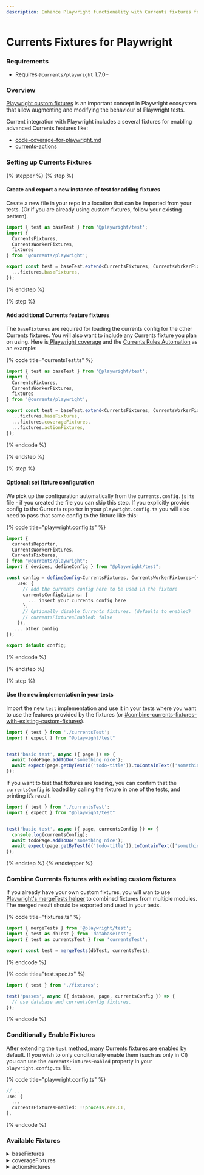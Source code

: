 ```yaml
---
description: Enhance Playwright functionality with Currents fixtures for Playwright
---
```


# Currents Fixtures for Playwright

### Requirements

* Requires `@currents/playwright` 1.7.0+

### Overview

[Playwright custom fixtures](https://playwright.dev/docs/test-fixtures) is an important concept in Playwright ecosystem that allow augmenting and modifying the behaviour of Playwright tests.

Current integration with Playwright includes a several fixtures for enabling advanced Currents features like:

* [code-coverage-for-playwright.md](../../../guides/coverage/code-coverage-for-playwright.md "mention")
* [currents-actions](../../../guides/currents-actions/ "mention")

### Setting up Currents Fixtures

{% stepper %}
{% step %}
#### Create and export a new instance of test for adding fixtures

Create a new file in your repo in a location that can be imported from your tests. (Or if you are already using custom fixtures, follow your existing pattern).

```typescript
import { test as baseTest } from '@playwright/test';
import { 
  CurrentsFixtures,
  CurrentsWorkerFixtures,
  fixtures
} from '@currents/playwright';

export const test = baseTest.extend<CurrentsFixtures, CurrentsWorkerFixtures>({
  ...fixtures.baseFixtures,
});
```


{% endstep %}

{% step %}
#### Add additional Currents feature fixtures

The `baseFixtures` are required for loading the currents config for the other Currents fixtures. You will also want to include any Currents fixture you plan on using. Here is[ Playwright coverage](../../../guides/coverage/#code-coverage-for-playwright) and the [Currents Rules Automation](../../../guides/currents-actions/setup.md) as an example:

{% code title="currentsTest.ts" %}
```typescript
import { test as baseTest } from '@playwright/test';
import { 
  CurrentsFixtures,
  CurrentsWorkerFixtures,
  fixtures
} from '@currents/playwright';

export const test = baseTest.extend<CurrentsFixtures, CurrentsWorkerFixtures>({
  ...fixtures.baseFixtures,
  ...fixtures.coverageFixtures,
  ...fixtures.actionFixtures,
});
```
{% endcode %}


{% endstep %}

{% step %}
#### Optional: set fixture configuration

We pick up the configuration automatically from the `currents.config.js|ts` file - if you created the file you can skip this step. If you explicitly provide config to the Currents reporter in your `playwright.config.ts` you will also need to pass that same config to the fixture like this:

{% code title="playwright.config.ts" %}
```typescript
import {
  currentsReporter,
  CurrentsWorkerFixtures,
  CurrentsFixtures,
} from "@currents/playwright";
import { devices, defineConfig } from "@playwright/test";

const config = defineConfig<CurrentsFixtures, CurrentsWorkerFixtures>({
    use: {
      // add the currents config here to be used in the fixture
      currentsConfigOptions: {
        ... insert your currents config here
      },
      // Optionally disable Currents fixtures. (defaults to enabled)
      // currentsFixturesEnabled: false
    }),
   ... other config
});

export default config;
```
{% endcode %}


{% endstep %}

{% step %}
#### Use the new implementation in your tests

Import the new `test` implementation and use it in your tests where you want to use the features provided by the fixtures (or [#combine-currents-fixtures-with-existing-custom-fixtures](currents-playwright-fixtures.md#combine-currents-fixtures-with-existing-custom-fixtures "mention")).

```typescript
import { test } from './currentsTest';
import { expect } from "@playwight/test"


test('basic test', async ({ page }) => {
  await todoPage.addToDo('something nice');
  await expect(page.getByTestId('todo-title')).toContainText(['something nice']);
});
```

If you want to test that fixtures are loading, you can confirm that the `currentsConfig` is loaded by calling the fixture in one of the tests, and printing it’s result.

```typescript
import { test } from './currentsTest';
import { expect } from "@playwight/test"


test('basic test', async ({ page, currentsConfig }) => {
  console.log(currentsConfig);
  await todoPage.addToDo('something nice');
  await expect(page.getByTestId('todo-title')).toContainText(['something nice']);
});
```
{% endstep %}
{% endstepper %}

### Combine Currents fixtures with existing custom fixtures

If you already have your own custom fixtures, you will wan to use [Playwright's mergeTests helper](https://playwright.dev/docs/test-fixtures#combine-custom-fixtures-from-multiple-modules) to combined fixtures from multiple modules. The merged result should be exported and used in your tests.

{% code title="fixtures.ts" %}
```typescript
import { mergeTests } from '@playwright/test';
import { test as dbTest } from 'databaseTest';
import { test as currentsTest } from 'currentsTest';

export const test = mergeTests(dbTest, currentsTest);
```
{% endcode %}

{% code title="test.spec.ts" %}
```typescript
import { test } from './fixtures';

test('passes', async ({ database, page, currentsConfig }) => {
  // use database and currentsConfig fixtures.
});
```
{% endcode %}

### Conditionally Enable Fixtures

After extending the  `test` method, many Currents fixtures are enabled by default. If you wish to only conditionally enable them (such as only in CI) you can use the `currentsFixturesEnabled` property in your `playwright.config.ts` file.

{% code title="playwright.config.ts" %}
```typescript
// ...
use: {
  ...
  currentsFixturesEnabled: !!process.env.CI,
},
```
{% endcode %}



### Available Fixtures

<details>

<summary>baseFixtures</summary>

* `curentsConfigOptions`&#x20;
* `currentsConfig`
* `gitInfo`

Other Currents fixtures depend on these. They are loaded once per worker.&#x20;

</details>

<details>

<summary>coverageFixtures</summary>

* `context`

See [#code-coverage-for-playwright](../../../guides/coverage/#code-coverage-for-playwright "mention")for details

</details>

<details>

<summary>actionsFixtures</summary>

Available for in `@currents/playwright` v1.9.0+

See [currents-actions](../../../guides/currents-actions/ "mention") for details

</details>

